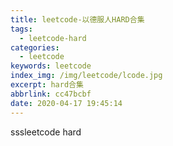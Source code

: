 ```yaml
---
title: leetcode-以德服人HARD合集
tags:
  - leetcode-hard
categories:
  - leetcode
keywords: leetcode
index_img: /img/leetcode/lcode.jpg
excerpt: hard合集
abbrlink: cc47bcbf
date: 2020-04-17 19:45:14
---
```

sssleetcode hard